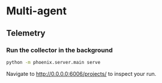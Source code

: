 # Multi-agent

## Telemetry

### Run the collector in the background

```bash
python -m phoenix.server.main serve
```

Navigate to http://0.0.0.0:6006/projects/ to inspect your run.
